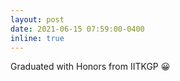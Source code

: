 ```yaml
---
layout: post
date: 2021-06-15 07:59:00-0400
inline: true
---
```


Graduated with Honors from IITKGP :grinning: